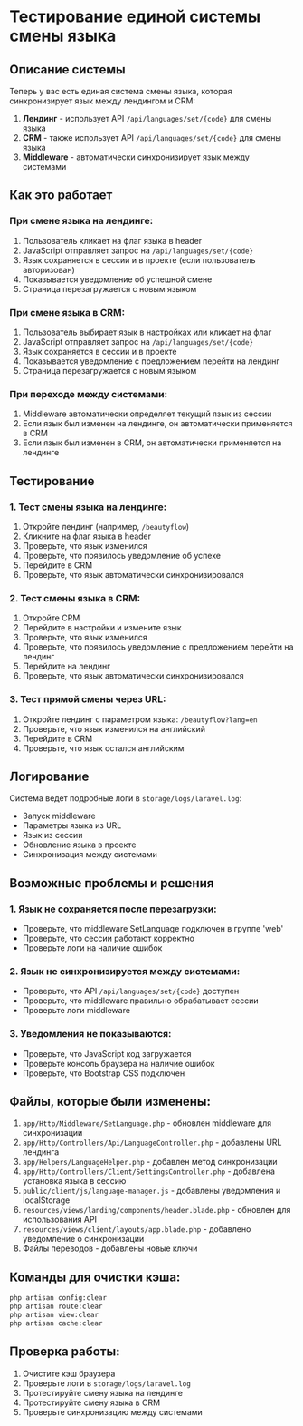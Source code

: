 # Тестирование единой системы смены языка

## Описание системы

Теперь у вас есть единая система смены языка, которая синхронизирует язык между лендингом и CRM:

1. **Лендинг** - использует API `/api/languages/set/{code}` для смены языка
2. **CRM** - также использует API `/api/languages/set/{code}` для смены языка
3. **Middleware** - автоматически синхронизирует язык между системами

## Как это работает

### При смене языка на лендинге:
1. Пользователь кликает на флаг языка в header
2. JavaScript отправляет запрос на `/api/languages/set/{code}`
3. Язык сохраняется в сессии и в проекте (если пользователь авторизован)
4. Показывается уведомление об успешной смене
5. Страница перезагружается с новым языком

### При смене языка в CRM:
1. Пользователь выбирает язык в настройках или кликает на флаг
2. JavaScript отправляет запрос на `/api/languages/set/{code}`
3. Язык сохраняется в сессии и в проекте
4. Показывается уведомление с предложением перейти на лендинг
5. Страница перезагружается с новым языком

### При переходе между системами:
1. Middleware автоматически определяет текущий язык из сессии
2. Если язык был изменен на лендинге, он автоматически применяется в CRM
3. Если язык был изменен в CRM, он автоматически применяется на лендинге

## Тестирование

### 1. Тест смены языка на лендинге:
1. Откройте лендинг (например, `/beautyflow`)
2. Кликните на флаг языка в header
3. Проверьте, что язык изменился
4. Проверьте, что появилось уведомление об успехе
5. Перейдите в CRM
6. Проверьте, что язык автоматически синхронизировался

### 2. Тест смены языка в CRM:
1. Откройте CRM
2. Перейдите в настройки и измените язык
3. Проверьте, что язык изменился
4. Проверьте, что появилось уведомление с предложением перейти на лендинг
5. Перейдите на лендинг
6. Проверьте, что язык автоматически синхронизировался

### 3. Тест прямой смены через URL:
1. Откройте лендинг с параметром языка: `/beautyflow?lang=en`
2. Проверьте, что язык изменился на английский
3. Перейдите в CRM
4. Проверьте, что язык остался английским

## Логирование

Система ведет подробные логи в `storage/logs/laravel.log`:

- Запуск middleware
- Параметры языка из URL
- Язык из сессии
- Обновление языка в проекте
- Синхронизация между системами

## Возможные проблемы и решения

### 1. Язык не сохраняется после перезагрузки:
- Проверьте, что middleware SetLanguage подключен в группе 'web'
- Проверьте, что сессии работают корректно
- Проверьте логи на наличие ошибок

### 2. Язык не синхронизируется между системами:
- Проверьте, что API `/api/languages/set/{code}` доступен
- Проверьте, что middleware правильно обрабатывает сессии
- Проверьте логи middleware

### 3. Уведомления не показываются:
- Проверьте, что JavaScript код загружается
- Проверьте консоль браузера на наличие ошибок
- Проверьте, что Bootstrap CSS подключен

## Файлы, которые были изменены:

1. `app/Http/Middleware/SetLanguage.php` - обновлен middleware для синхронизации
2. `app/Http/Controllers/Api/LanguageController.php` - добавлены URL лендинга
3. `app/Helpers/LanguageHelper.php` - добавлен метод синхронизации
4. `app/Http/Controllers/Client/SettingsController.php` - добавлена установка языка в сессию
5. `public/client/js/language-manager.js` - добавлены уведомления и localStorage
6. `resources/views/landing/components/header.blade.php` - обновлен для использования API
7. `resources/views/client/layouts/app.blade.php` - добавлено уведомление о синхронизации
8. Файлы переводов - добавлены новые ключи

## Команды для очистки кэша:

```bash
php artisan config:clear
php artisan route:clear
php artisan view:clear
php artisan cache:clear
```

## Проверка работы:

1. Очистите кэш браузера
2. Проверьте логи в `storage/logs/laravel.log`
3. Протестируйте смену языка на лендинге
4. Протестируйте смену языка в CRM
5. Проверьте синхронизацию между системами
